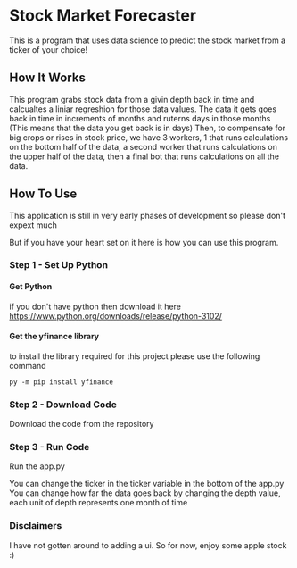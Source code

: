 # Stock Market Forecaster

This is a program that uses data science to predict the stock market from a ticker of your choice!

## How It Works

This program grabs stock data from a givin depth back in time and calcualtes a liniar regreshion for those data values. The data it gets goes back in time in increments of months and ruterns days in those months (This means that the data you get back is in days)
Then, to compensate for big crops or rises in stock price, we have 3 workers, 1 that runs calculations on the bottom half of the data,
a second worker that runs calculations on the upper half of the data, then a final bot that runs calculations on all the data.

## How To Use

This application is still in very early phases of development so please don't expext much

But if you have your heart set on it
here is how you can use this program.

### Step 1 - Set Up Python

#### Get Python
if you don't have python then download it here
  https://www.python.org/downloads/release/python-3102/
#### Get the yfinance library
to install the library required for this project
please use the following command

```
py -m pip install yfinance
```

### Step 2 - Download Code

Download the code from the repository

### Step 3 - Run Code

Run the app.py

You can change the ticker in the ticker variable in the bottom of the app.py
You can change how far the data goes back by changing the depth value, each unit of depth represents one month of time

### Disclaimers

I have not gotten around to adding a ui. So for now, 
enjoy some apple stock :)
